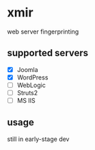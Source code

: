 # xmir
web server fingerprinting


## supported servers

- [x] Joomla
- [x] WordPress
- [ ] WebLogic
- [ ] Struts2
- [ ] MS IIS

## usage

still in early-stage dev